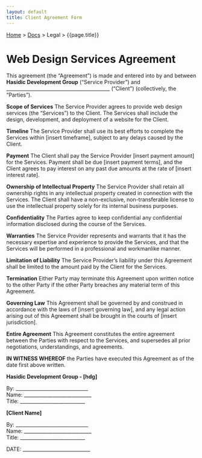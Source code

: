 ```yaml
---
layout: default
title: Client Agreement Form
---
```


[Home](/) > [Docs](/documentation) > Legal > {{page.title}}

# Web Design Services Agreement

This agreement (the “Agreement”) is made and entered into by and between **Hasidic Development Group** (“Service Provider”) and ___________________________________________ (“Client”) (collectively, the “Parties”).

**Scope of Services** 
The Service Provider agrees to provide web design services (the “Services”) to the Client. The Services shall include the design, development, and deployment of a website for the Client.

**Timeline** 
The Service Provider shall use its best efforts to complete the Services within [insert timeframe], subject to any delays caused by the Client.

**Payment** 
The Client shall pay the Service Provider [insert payment amount] for the Services. Payment shall be due [insert payment terms], and the Client agrees to pay interest on any past due amounts at the rate of [insert interest rate].

**Ownership of Intellectual Property** 
The Service Provider shall retain all ownership rights in any intellectual property created in connection with the Services. The Client shall have a non-exclusive, non-transferable license to use the intellectual property solely for its internal business purposes.

**Confidentiality** 
The Parties agree to keep confidential any confidential information disclosed during the course of the Services.

**Warranties** 
The Service Provider represents and warrants that it has the necessary expertise and experience to provide the Services, and that the Services will be performed in a professional and workmanlike manner.

**Limitation of Liability** 
The Service Provider’s liability under this Agreement shall be limited to the amount paid by the Client for the Services.

**Termination** 
Either Party may terminate this Agreement upon written notice to the other Party if the other Party breaches any material term of this Agreement.

**Governing Law** 
This Agreement shall be governed by and construed in accordance with the laws of [insert governing law], and any legal action arising out of this Agreement shall be brought in the courts of [insert jurisdiction].

**Entire Agreement** 
This Agreement constitutes the entire agreement between the Parties with respect to the Services, and supersedes all prior negotiations, understandings, and agreements.

**IN WITNESS WHEREOF** the Parties have executed this Agreement as of the date first above written.

**Hasidic Development Group - [hdg]**

By: ______________________________<br/>
Name: ____________________________<br/>
Title: ___________________________<br/>

**[Client Name]**

By: ______________________________<br/>
Name: ____________________________<br/>
Title: ___________________________<br/>

DATE: ____________________________